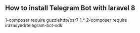 ## How to install Telegram Bot with laravel 8

1-composer require guzzlehttp/psr7 1.*
2-composer require irazasyed/telegram-bot-sdk

